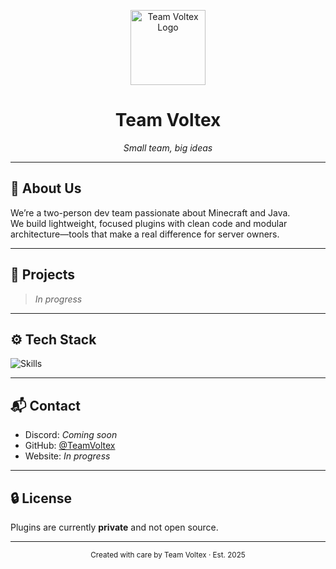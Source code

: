 <p align="center">
  <img src="https://i.imgur.com/PSh230F.png" alt="Team Voltex Logo" height="120">
</p>

<h1 align="center"><strong>Team Voltex</strong></h1>
<p align="center"><em>Small team, big ideas</em></p>

---

## 🌱 About Us

We’re a two-person dev team passionate about Minecraft and Java.  
We build lightweight, focused plugins with clean code and modular architecture—tools that make a real difference for server owners.

---

## 🧩 Projects

> *In progress*

---

## ⚙️ Tech Stack

![Skills](https://go-skill-icons.vercel.app/api/icons?i=java,mysql,mongodb,redis,gradle,git,github,idea,vscode&theme=dark)

---

## 📬 Contact

- Discord: *Coming soon*  
- GitHub: [@TeamVoltex](https://github.com/TeamVoltex)  
- Website: *In progress*

---

## 🔒 License

Plugins are currently **private** and not open source.

---

<p align="center"><sub>Created with care by Team Voltex · Est. 2025</sub></p>
